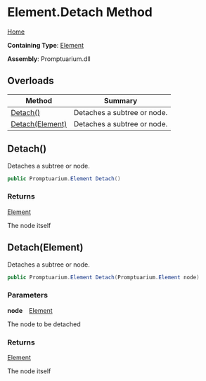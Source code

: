 # Element\.Detach Method

[Home](../../../README.md)

**Containing Type**: [Element](../README.md)

**Assembly**: Promptuarium\.dll

## Overloads

| Method | Summary |
| ------ | ------- |
| [Detach()](#2614073258) | Detaches a subtree or node\. |
| [Detach(Element)](#119873975) | Detaches a subtree or node\. |

<a id="2614073258"></a>

## Detach\(\) 

  
Detaches a subtree or node\.

```csharp
public Promptuarium.Element Detach()
```

### Returns

[Element](../README.md)

The node itself<a id="119873975"></a>

## Detach\(Element\) 

  
Detaches a subtree or node\.

```csharp
public Promptuarium.Element Detach(Promptuarium.Element node)
```

### Parameters

**node** &ensp; [Element](../README.md)

The node to be detached

### Returns

[Element](../README.md)

The node itself